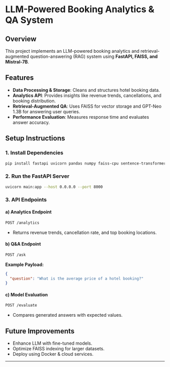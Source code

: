 # LLM-Powered Booking Analytics & QA System

## Overview
This project implements an LLM-powered booking analytics and retrieval-augmented question-answering (RAG) system using **FastAPI, FAISS, and Mistral-7B**.

## Features
- **Data Processing & Storage**: Cleans and structures hotel booking data.
- **Analytics API**: Provides insights like revenue trends, cancellations, and booking distribution.
- **Retrieval-Augmented QA**: Uses FAISS for vector storage and GPT-Neo 1.3B for answering user queries.
- **Performance Evaluation**: Measures response time and evaluates answer accuracy.

## Setup Instructions
### 1. Install Dependencies
```bash
pip install fastapi uvicorn pandas numpy faiss-cpu sentence-transformers transformers torch
```

### 2. Run the FastAPI Server
```bash
uvicorn main:app --host 0.0.0.0 --port 8000
```

### 3. API Endpoints
#### a) Analytics Endpoint
```bash
POST /analytics
```
- Returns revenue trends, cancellation rate, and top booking locations.

#### b) Q&A Endpoint
```bash
POST /ask
```
**Example Payload:**
```json
{
  "question": "What is the average price of a hotel booking?"
}
```

#### c) Model Evaluation
```bash
POST /evaluate
```
- Compares generated answers with expected values.


## Future Improvements
- Enhance LLM with fine-tuned models.
- Optimize FAISS indexing for larger datasets.
- Deploy using Docker & cloud services.

---



